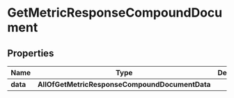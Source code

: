 # GetMetricResponseCompoundDocument

## Properties
Name | Type | Description | Notes
------------ | ------------- | ------------- | -------------
**data** | **AllOfGetMetricResponseCompoundDocumentData** |  | 
